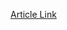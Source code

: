 [Article Link](https://www.fhs.hr/www.mobilnost.hr/hr/sadrzaj/programi/erasmus/erasmus-strukovno-obrazovanje-i-osposobljavanje)


